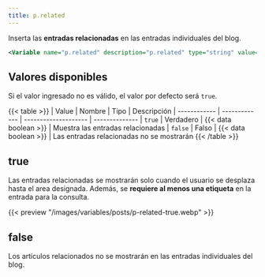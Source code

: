 ```yaml
---
title: p.related
---
```


Inserta las **entradas relacionadas** en las entradas individuales del blog.

```xml
<Variable name="p.related" description="p.related" type="string" value="true"/>
```

## Valores disponibles

Si el valor ingresado no es válido, el valor por defecto será `true`.

{{< table >}}
| Value        | Nombre        | Tipo                 | Descripción
| ------------ | ------------- | -------------------- | --------------
| `true`       | Verdadero     | {{< data boolean >}} | Muestra las entradas relacionadas
| `false`      | Falso         | {{< data boolean >}} | Las entradas relacionadas no se mostrarán
{{< /table >}}


## true

Las entradas relacionadas se mostrarán solo cuando el usuario se desplaza hasta el area designada. Además, se **requiere al menos una etiqueta** en la entrada para la consulta.

{{< preview "/images/variables/posts/p-related-true.webp" >}}

## false

Los artículos relacionados no se mostrarán en las entradas individuales del blog.
